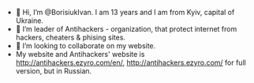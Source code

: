 - 👋 Hi, I’m @BorisiukIvan. I am 13 years and I am from Kyiv, capital of Ukraine. 
- 👀 I’m leader of Antihackers - organization, that protect internet from hackers, cheaters & phising sites.
- 💞️ I’m looking to collaborate on my website.
- My website and Antihackers' website is http://antihackers.ezyro.com/en/, http://antihackers.ezyro.com/ for full version, but in Russian.

<!---
BorisiukIvan/BorisiukIvan is a ✨ special ✨ repository because its `README.md` (this file) appears on your GitHub profile.
You can click the Preview link to take a look at your changes.
--->
